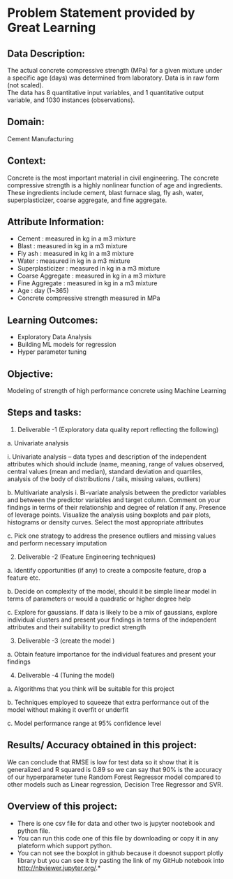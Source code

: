 <h1>Problem Statement provided by Great Learning</h1>

<h2>Data Description:</h2>
<p>
  The actual concrete compressive strength (MPa) for a given mixture under a specific age (days) was determined from laboratory. Data is in raw form (not scaled). 
 <br>
  The data has 8 quantitative input variables, and 1 quantitative output variable, and 1030 instances (observations).
</p>

<h2>Domain:</h2>
<p>Cement Manufacturing</p>

<h2>Context:</h2>
Concrete is the most important material in civil engineering. The concrete compressive strength is a highly nonlinear function of age and ingredients. These ingredients include cement, blast furnace slag, fly ash, water, superplasticizer, coarse aggregate, and fine aggregate.

<h2>Attribute Information:</h2>

* Cement : measured in kg in a m3 mixture
* Blast : measured in kg in a m3 mixture
* Fly ash : measured in kg in a m3 mixture
* Water : measured in kg in a m3 mixture
* Superplasticizer : measured in kg in a m3 mixture
* Coarse Aggregate : measured in kg in a m3 mixture
* Fine Aggregate : measured in kg in a m3 mixture
* Age : day (1~365)
* Concrete compressive strength measured in MPa

<h2>Learning Outcomes:</h2>

* Exploratory Data Analysis
* Building ML models for regression
* Hyper parameter tuning

<h2>Objective:</h2>
Modeling of strength of high performance concrete using Machine Learning

<h2>Steps and tasks:</h2>

1. Deliverable -1 (Exploratory data quality report reflecting the following)

a. Univariate analysis

i. Univariate analysis – data types and description of the independent attributes which should include (name, meaning, range of values observed, central values (mean and median), standard deviation and quartiles, analysis of the body of distributions / tails, missing values, outliers)

b. Multivariate analysis
i. Bi-variate analysis between the predictor variables and between the predictor variables and target column. Comment on your findings in terms of their relationship and degree of relation if any. Presence of leverage points. Visualize the analysis using boxplots and pair plots, histograms or density curves. Select the most appropriate attributes

c. Pick one strategy to address the presence outliers and missing values and perform necessary imputation

2. Deliverable -2 (Feature Engineering techniques)

a. Identify opportunities (if any) to create a composite feature, drop a feature etc.

b. Decide on complexity of the model, should it be simple linear
model in terms of parameters or would a quadratic or higher
degree help

c. Explore for gaussians. If data is likely to be a mix of gaussians, explore individual clusters and present your findings in terms of the independent attributes and their suitability to predict strength

3. Deliverable -3 (create the model )

a. Obtain feature importance for the individual features and present your findings

4. Deliverable -4 (Tuning the model)

a. Algorithms that you think will be suitable for this project

b. Techniques employed to squeeze that extra performance out of the model without making it overfit or underfit

c. Model performance range at 95% confidence level

<h2>Results/ Accuracy obtained in this project:</h2>

We can conclude that RMSE is low for test data so it show that it is generalized and R squared is 0.89 so we can say that 90% is the accuracy of our hyperparameter tune Random Forest Regressor model compared to other models such as Linear regression, Decision Tree Regressor and SVR.

<h2>Overview of this project:</h2>

* There is one csv file for data and other two is jupyter nootebook and python file.
* You can run this code one of this file by downloading or copy it in any plateform which support python.
* You can not see the boxplot in github because it doesnot support plotly library but you can see it by pasting the link of my GitHub notebook into http://nbviewer.jupyter.org/.*
